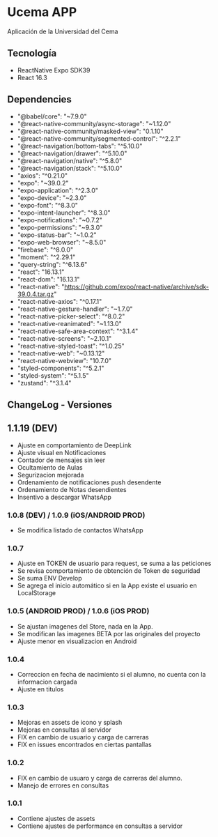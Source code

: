 # Ucema APP
Aplicación de la Universidad del Cema

## Tecnología

- ReactNative Expo SDK39
- React 16.3

## Dependencies
- "@babel/core": "~7.9.0"
- "@react-native-community/async-storage": "~1.12.0"
- "@react-native-community/masked-view": "0.1.10"
- "@react-native-community/segmented-control": "^2.2.1"
- "@react-navigation/bottom-tabs": "^5.10.0"
- "@react-navigation/drawer": "^5.10.0"
- "@react-navigation/native": "^5.8.0"
- "@react-navigation/stack": "^5.10.0"
- "axios": "^0.21.0"
- "expo": "~39.0.2"
- "expo-application": "^2.3.0"
- "expo-device": "~2.3.0"
- "expo-font": "^8.3.0"
- "expo-intent-launcher": "^8.3.0"
- "expo-notifications": "~0.7.2"
- "expo-permissions": "~9.3.0"
- "expo-status-bar": "~1.0.2"
- "expo-web-browser": "~8.5.0"
- "firebase": "^8.0.0"
- "moment": "^2.29.1"
- "query-string": "^6.13.6"
- "react": "16.13.1"
- "react-dom": "16.13.1"
- "react-native": "https://github.com/expo/react-native/archive/sdk-39.0.4.tar.gz"
- "react-native-axios": "^0.17.1"
- "react-native-gesture-handler": "~1.7.0"
- "react-native-picker-select": "^8.0.2"
- "react-native-reanimated": "~1.13.0"
- "react-native-safe-area-context": "^3.1.4"
- "react-native-screens": "~2.10.1"
- "react-native-styled-toast": "^1.0.25"
- "react-native-web": "~0.13.12"
- "react-native-webview": "10.7.0"
- "styled-components": "^5.2.1"
- "styled-system": "^5.1.5"
- "zustand": "^3.1.4"

## ChangeLog - Versiones

## 1.1.19 (DEV)
- Ajuste en comportamiento de DeepLink
- Ajuste visual en Notificaciones
- Contador de mensajes sin leer
- Ocultamiento de Aulas
- Segurizacion mejorada
- Ordenamiento de notificaciones push desendente
- Ordenamiento de Notas desendientes
- Insentivo a descargar WhatsApp

### 1.0.8 (DEV) / 1.0.9 (iOS/ANDROID PROD)
- Se modifica listado de contactos WhatsApp

### 1.0.7
- Ajuste en TOKEN de usuario para request, se suma a las peticiones
- Se revisa comportamiento de obtención de Token de seguridad
- Se suma ENV Develop
- Se agrega el inicio automático si en la App existe el usuario en LocalStorage

### 1.0.5 (ANDROID PROD) / 1.0.6 (iOS PROD)
- Se ajustan imagenes del Store, nada en la App.
- Se modifican las imagenes BETA por las originales del proyecto
- Ajuste menor en visualizacion en Android

### 1.0.4
- Correccion en fecha de nacimiento si el alumno, no cuenta con la informacion cargada
- Ajuste en titulos

### 1.0.3
- Mejoras en assets de icono y splash
- Mejoras en consultas al servidor
- FIX en cambio de usuario y carga de carreras
- FIX en issues encontrados en ciertas pantallas

### 1.0.2
- FIX en cambio de usuaro y carga de carreras del alumno.
- Manejo de errores en consultas
  
### 1.0.1
- Contiene ajustes de assets
- Contiene ajustes de performance en consultas a servidor
